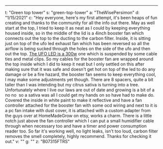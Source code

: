---
t: "Green top tower"
s: "green-top-tower"
a: "TheWisePersimon"
d: "1/15/2021"
c: "Hey everyone, here's my first attempt, it's been heaps of fun creating and thanks to the community for all the info out there.
May as well start at the top, I tried to keep it as neat as I could by keeping everything housed inside, so in the middle of the lid is a 4inch booster fan which connects out the top to the ducting to the carbon filter. Inside, it is sitting just on top of the ufo led exhaust fan which has been reversed so all the airflow is being sucked through the holes on the side of the ufo and then out the top. <a href='https://amzn.to/2XMIpju'>The UFO LED is a 300w</a> one which is suspended by some cable ties and metal clips. So my cables for the booster fan are wrapped around the top inside which I did to keep it neat but I only settled on this after making sure that it was safe and doesn't get hot on top of the led to do any damage or be a fire hazard, the booster fan seems to keep everything cool, I may make some adjustments yet though. There are 8 spacers, quite a bit taller than I was intending but my citrus sativa is turning into a tree. Unfortunately where I live our laws are out of date and growing is a bit of a no no&nbsp; so a sativa was all I could get my hands on so have had to make do. 
Covered the inside in white paint to make it reflective and have a fan controller attached for the booster fan with some ocd wiring and next to it is a pc fan intake with dust cover, it is attached with a custom adapter from the guys over at HomeMadeGrow on etsy, works a charm. There is a little notch just above the fan controller which I can put a small humidifier cable through when necessary too and have a timer and power consumption reader too. So far it's working well, no light leaks, isn't too loud, carbon filter removes the smell completely, highly recommend. Thanks for checking it out."
v: ""
g: ""
z: "B07315FTRS"